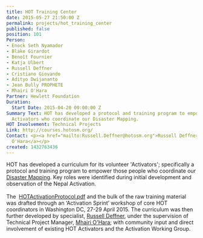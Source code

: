 ```yaml
---
title: HOT Training Center
date: 2015-05-27 21:50:00 Z
permalink: projects/hot_training_center
published: false
position: 101
Person:
- Enock Seth Nyamador
- Blake Girardot
- Benoît Fournier
- Katja Ulbert
- Russell Deffner
- Cristiano Giovando
- Adityo Dwijananto
- Jean Bully PROPHETE
- Mhairi O'Hara
Partner: Hewlett Foundation
Duration:
  Start Date: 2015-04-20 00:00:00 Z
Summary Text: HOT has developed a protocol and training program to empower those volunteer
  Activators who coordinate our Disaster Mapping.
HOT Involvement: Technical Projects
Link: http://courses.hotosm.org/
Contact: <p><a href="mailto:Russell.Deffner@hotosm.org">Russell Deffner</a><a href="http://hotosm.org/users/mhairi_ohara"><br>Mhairi
  O'Hara</a></p>
created: 1432763436
---
```


<p><span class="autogrow-textarea">HOT has developed a curriculum for its volunteer 'Activators'; specifically a protocol and training program to empower those people who coordinate our <a href="http://hotosm.org/projects/disaster-mapping">Disaster Mapping</a>. Key roles were identified during initial development and observation of the Nepal Activation. <br><br>The <span class="file"><img class="file-icon" title="application/pdf" src="/modules/file/icons/application-pdf.png" alt=""> <a href="/sites/default/files/HOTActivationProtocol_0.pdf">HOTActivationProtocol.pdf</a></span> and the bulk of the raw training material was drafted through an ‘Activation Sprint’ workshop of core HOT coordinators in Washington DC, 27-29 April 2015. The curriculum was then further developed by specialist, <a href="http://hotosm.org/users/russell_deffner">Russell Deffner</a>, under the supervision of Technical Project Manager, <a href="http://hotosm.org/users/mhairi_ohara">Mhairi O'Hara</a>; with community input and direct involvement of existing HOT Activators and the Activation Working Group.<br></span></p>
